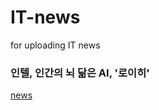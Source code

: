 # IT-news
for uploading IT news


### 인텔, 인간의 뇌 닮은 AI, '로이히'
[news](http://m.zdnet.co.kr/news_view.asp?article_id=20171001030240#imadnews)
